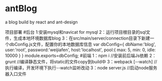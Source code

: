 # antBlog
a blog build by react and ant-design

项目部署
#后台
1:安装mysql和navicat for mysql 
2：运行项目根目录的sql文件，生成本地环境数据库blog
3：在src/main/server/connection目录下新建一个dbConfig.js文件，配置你的本地数据库信息
	var dbConfig={
		dbName:'blog',
		user:'root',
		password:'weijiafen',
		host:'localhost',
		pool:{
			max: 5,
		    min: 0,
		    idle: 10000
		}
	}
	module.exports=dbConfig;
#前端
1：npm i  //安装前后端Js依赖
2：grunt   //编译静态文件，将static的文件copy到build中
3：webpack [--watch] //执行编译，开发环境下执行--watch监听改动
3：node server.js   //启动node服务器入口文件